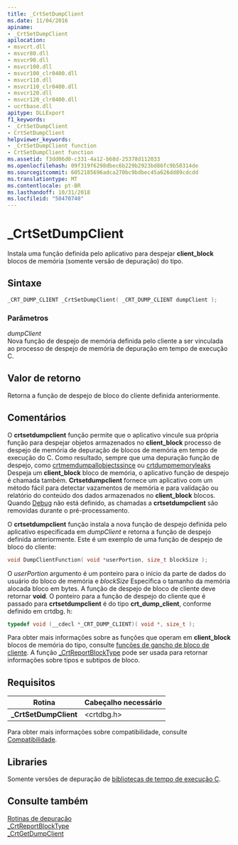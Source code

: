 ```yaml
---
title: _CrtSetDumpClient
ms.date: 11/04/2016
apiname:
- _CrtSetDumpClient
apilocation:
- msvcrt.dll
- msvcr80.dll
- msvcr90.dll
- msvcr100.dll
- msvcr100_clr0400.dll
- msvcr110.dll
- msvcr110_clr0400.dll
- msvcr120.dll
- msvcr120_clr0400.dll
- ucrtbase.dll
apitype: DLLExport
f1_keywords:
- _CrtSetDumpClient
- CrtSetDumpClient
helpviewer_keywords:
- _CrtSetDumpClient function
- CrtSetDumpClient function
ms.assetid: f3dd06d0-c331-4a12-b68d-25378d112033
ms.openlocfilehash: 09f319f6298dbec6b229b2923bd86fc9b50314de
ms.sourcegitcommit: 6052185696adca270bc9bdbec45a626dd89cdcdd
ms.translationtype: MT
ms.contentlocale: pt-BR
ms.lasthandoff: 10/31/2018
ms.locfileid: "50470740"
---
```

# <a name="crtsetdumpclient"></a>_CrtSetDumpClient

Instala uma função definida pelo aplicativo para despejar **client_block** blocos de memória (somente versão de depuração) do tipo.

## <a name="syntax"></a>Sintaxe

```C
_CRT_DUMP_CLIENT _CrtSetDumpClient( _CRT_DUMP_CLIENT dumpClient );
```

### <a name="parameters"></a>Parâmetros

*dumpClient*<br/>
Nova função de despejo de memória definida pelo cliente a ser vinculada ao processo de despejo de memória de depuração em tempo de execução C.

## <a name="return-value"></a>Valor de retorno

Retorna a função de despejo de bloco do cliente definida anteriormente.

## <a name="remarks"></a>Comentários

O **crtsetdumpclient** função permite que o aplicativo vincule sua própria função para despejar objetos armazenados no **client_block** processo de despejo de memória de depuração de blocos de memória em tempo de execução do C. Como resultado, sempre que uma depuração função de despejo, como [crtmemdumpallobjectssince](crtmemdumpallobjectssince.md) ou [crtdumpmemoryleaks](crtdumpmemoryleaks.md) Despeja um **client_block** bloco de memória, o aplicativo função de despejo é chamada também. **Crtsetdumpclient** fornece um aplicativo com um método fácil para detectar vazamentos de memória e para validação ou relatório do conteúdo dos dados armazenados no **client_block** blocos. Quando [Debug](../../c-runtime-library/debug.md) não está definido, as chamadas a **crtsetdumpclient** são removidas durante o pré-processamento.

O **crtsetdumpclient** função instala a nova função de despejo definida pelo aplicativo especificada em *dumpClient* e retorna a função de despejo definida anteriormente. Este é um exemplo de uma função de despejo de bloco do cliente:

```C
void DumpClientFunction( void *userPortion, size_t blockSize );
```

O *userPortion* argumento é um ponteiro para o início da parte de dados do usuário do bloco de memória e *blockSize* Especifica o tamanho da memória alocada bloco em bytes. A função de despejo de bloco de cliente deve retornar **void**. O ponteiro para a função de despejo do cliente que é passado para **crtsetdumpclient** é do tipo **crt_dump_client**, conforme definido em crtdbg. h:

```C
typedef void (__cdecl *_CRT_DUMP_CLIENT)( void *, size_t );
```

Para obter mais informações sobre as funções que operam em **client_block** blocos de memória do tipo, consulte [funções de gancho de bloco de cliente](/visualstudio/debugger/client-block-hook-functions). A função [_CrtReportBlockType](crtreportblocktype.md) pode ser usada para retornar informações sobre tipos e subtipos de bloco.

## <a name="requirements"></a>Requisitos

|Rotina|Cabeçalho necessário|
|-------------|---------------------|
|**_CrtSetDumpClient**|\<crtdbg.h>|

Para obter mais informações sobre compatibilidade, consulte [Compatibilidade](../../c-runtime-library/compatibility.md).

## <a name="libraries"></a>Libraries

Somente versões de depuração de [bibliotecas de tempo de execução C](../../c-runtime-library/crt-library-features.md).

## <a name="see-also"></a>Consulte também

[Rotinas de depuração](../../c-runtime-library/debug-routines.md)<br/>
[_CrtReportBlockType](crtreportblocktype.md)<br/>
[_CrtGetDumpClient](crtgetdumpclient.md)<br/>
